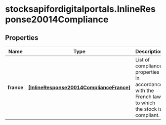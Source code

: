 # stocksapifordigitalportals.InlineResponse20014Compliance

## Properties

Name | Type | Description | Notes
------------ | ------------- | ------------- | -------------
**france** | [**[InlineResponse20014ComplianceFrance]**](InlineResponse20014ComplianceFrance.md) | List of compliance properties in accordance with the French law to which the stock is compliant. | [optional] 


